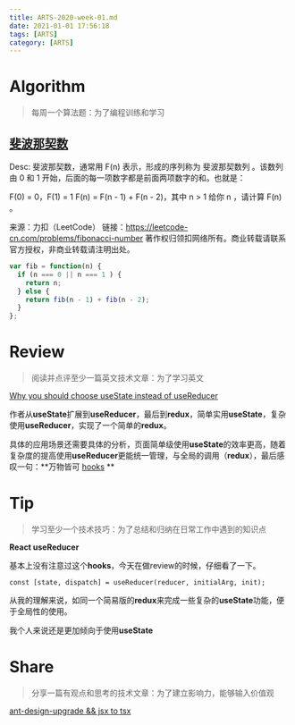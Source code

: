 ```yaml
---
title: ARTS-2020-week-01.md
date: 2021-01-01 17:56:18
tags: [ARTS]
category: [ARTS]
---
```




# Algorithm

> 每周一个算法题：为了编程训练和学习

## [斐波那契数](https://leetcode-cn.com/problems/fibonacci-number/)

Desc: 斐波那契数，通常用 F(n) 表示，形成的序列称为 斐波那契数列 。该数列由 0 和 1 开始，后面的每一项数字都是前面两项数字的和。也就是：

F(0) = 0，F(1) = 1
F(n) = F(n - 1) + F(n - 2)，其中 n > 1
给你 n ，请计算 F(n) 。

来源：力扣（LeetCode）
链接：https://leetcode-cn.com/problems/fibonacci-number
著作权归领扣网络所有。商业转载请联系官方授权，非商业转载请注明出处。



```js
var fib = function(n) {
  if (n === 0 || n === 1 ) {
    return n;
  } else {
    return fib(n - 1) + fib(n - 2);
  }
};
```



# Review

> 阅读并点评至少一篇英文技术文章：为了学习英文

[Why you should choose useState instead of useReducer](https://medium.com/free-code-camp/why-you-should-choose-usestate-instead-of-usereducer-ffc80057f815)

作者从**useState**扩展到**useReducer**，最后到**redux**，简单实用**useState**，复杂使用**useReducer**，实现了一个简单的**redux**。

具体的应用场景还需要具体的分析，页面简单级使用**useState**的效率更高，随着复杂度的提高使用**useReducer**更能统一管理，与全局的调用（**redux**），最后感叹一句：**万物皆可 [hooks](https://reactjs.org/docs/hooks-intro.html) **





# Tip

> 学习至少一个技术技巧：为了总结和归纳在日常工作中遇到的知识点

**React useReducer**

基本上没有注意过这个**hooks**，今天在做review的时候，仔细看了一下。

```tsx
const [state, dispatch] = useReducer(reducer, initialArg, init);
```



从我的理解来说，如同一个简易版的**redux**来完成一些复杂的**useState**功能，便于全局性的使用。

我个人来说还是更加倾向于使用**useState**



# Share

> 分享一篇有观点和思考的技术文章：为了建立影响力，能够输入价值观

[ant-design-upgrade && jsx to tsx](https://mp.weixin.qq.com/s/tyGTAOBTWs4YuMYzrY0QLA)
